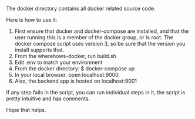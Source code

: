The docker directory contains all docker related source code.

Here is how to use it:
1. First ensure that docker and docker-compose are installed, and that the user running this is a member of the docker group, or is root.
The docker compose script uses version 3, so be sure that the version you install supports that.
1. From the wherehows-docker, run build.sh
1. Edit .env to match your environment
1. From the docker directory: $ docker-compose up
1. In your local browser, open localhost:9000
1. Also, the backend app is hosted on localhost:9001

If any step fails in the script, you can run individual steps in it, the script is pretty intuitive and has comments.

Hope that helps.
